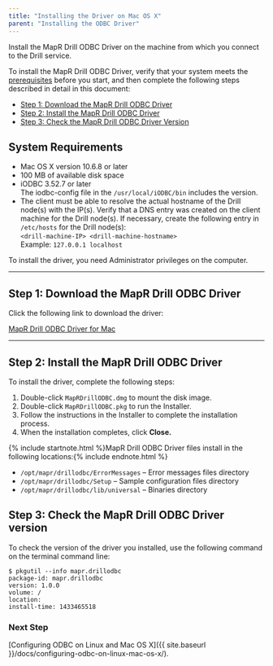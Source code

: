 ```yaml
---
title: "Installing the Driver on Mac OS X"
parent: "Installing the ODBC Driver"
---
```

Install the MapR Drill ODBC Driver on the machine from which you connect to
the Drill service.

To install the MapR Drill ODBC Driver, verify that your system meets the [prerequisites]({{site.baseurl}}/docs/install-the-driver-on-mac-os-x/#system-requirements) before you start, and then complete the following steps described in detail in this document:

  * [Step 1: Download the MapR Drill ODBC Driver]({{site.baseurl}}/docs/install-the-driver-on-mac-os-x/#step-1:-download-the-mapr-drill-odbc-driver) 
  * [Step 2: Install the MapR Drill ODBC Driver]({{site.baseurl}}/docs/install-the-driver-on-mac-os-x/#step-2:-install-the-mapr-drill-odbc-driver) 
  * [Step 3: Check the MapR Drill ODBC Driver Version]({{site.baseurl}}docs/install-the-driver-on-mac-os-x/#step-3:-check-the-mapr-drill-odbc-driver-version)

## System Requirements

  * Mac OS X version 10.6.8 or later  
  * 100 MB of available disk space  
  * iODBC 3.52.7 or later  
    The iodbc-config file in the `/usr/local/iODBC/bin` includes the version.  
  * The client must be able to resolve the actual hostname of the Drill node(s) with the IP(s). Verify that a DNS entry was created on the client machine for the Drill node(s).  If necessary, create the following entry in `/etc/hosts` for the Drill node(s):  
`<drill-machine-IP> <drill-machine-hostname>`  
Example: `127.0.0.1 localhost`

To install the driver, you need Administrator privileges on the computer.

----------

## Step 1: Download the MapR Drill ODBC Driver

Click the following link to download the driver:  

[MapR Drill ODBC Driver for Mac](http://package.mapr.com/tools/MapR-ODBC/MapR_Drill/MapRDrill_odbc_v1.0.0.1001/MapRDrillODBC.dmg)

----------

## Step 2: Install the MapR Drill ODBC Driver

To install the driver, complete the following steps:

  1. Double-click `MapRDrillODBC.dmg` to mount the disk image.
  2. Double-click `MapRDrillODBC.pkg` to run the Installer.
  3. Follow the instructions in the Installer to complete the installation process.
  4. When the installation completes, click **Close.**

{% include startnote.html %}MapR Drill ODBC Driver files install in the following locations:{% include endnote.html %}

  * `/opt/mapr/drillodbc/ErrorMessages` – Error messages files directory
  * `/opt/mapr/drillodbc/Setup` – Sample configuration files directory
  * `/opt/mapr/drillodbc/lib/universal` – Binaries directory

## Step 3: Check the MapR Drill ODBC Driver version

To check the version of the driver you installed, use the following command on the terminal command line:

    $ pkgutil --info mapr.drillodbc
    package-id: mapr.drillodbc
    version: 1.0.0
    volume: /
    location: 
    install-time: 1433465518

### Next Step

[Configuring ODBC on Linux and Mac OS X]({{ site.baseurl }}/docs/configuring-odbc-on-linux-mac-os-x/).
